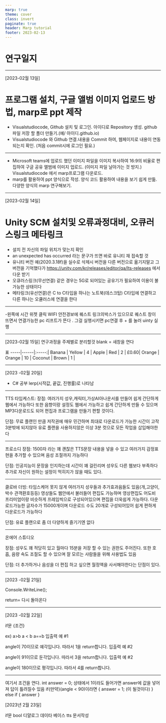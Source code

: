 ```yaml
---
marp: true
theme: cover
class: invert
paginate: true
header: Marp tutorial
footer: 2023-02-13
---
```


# 연구일지



---

[2023-02월 13일]
# 프로그램 설치, 구글 앨범 이미지 업로드 방법, marp로 ppt 제작

- Visualstudiocode, Github 설치 및 로그인.
아이디로 Repository 생성.
github 파일 저장 할 폴더 만들기.(예/ 아이디.github.io)
- Visualstudiocode 와 Github 연결.내용을 Commit 하여, 웹페이지로 내용이 연동되는지 확인. (처음 commit시에 로그인 필요.)


---
- Microsoft teams에 업로드 했던 이미지 파일을 이미지 복사하여 
16:9의 비율로 편집하여 구글 공유 앨범에 이미지 업로드. (이미지 파일 날아가는 것 방지.)
Visualstudiocode 에서 marp프로그램 다운로드.
- marp를 활용하여 ppt 양식으로 작성.
양식 코드 활용하여 내용을 보기 쉽게 만듦.
다양한 양식의 marp 연구해보기. 



---
 [2023-02월 14일]
 # Unity SCM 설치및 오류과정대비, 오큐러스링크 메타링크
 - 설치 전 자신의 파일 위치가 맞는지 확인
 - an unexpected has occurred 라는 문구가 뜨면 바로 유니티 재 접속할 것 
 - 유니티 버전 예(2020.3.18f)을 실수로 삭제시 버전을 다른 버전으로 옮기지말고 그 버전을 기억했다가 https://unity.com/kr/releases/editor/qa/lts-releases 에서 다운 받기
- 오큐러스링크(무선연결) 같은 경우는 5G로 되어있는 공유기가 필요하여 이용이 불가능한 
상태이다
- 메타링크(유선연결)은 C to C타입을 하나는 노트북(데스크탑) C타입에 연결하고 다른 하나는 오큘러스에 연결을 한다 
---


 -왼쪽에 시간 위젯 클릭 
 WIFI 안전경보에 퀘스트 링크의박스가 있으므로 퀘스트 창이 뜨면서 연결가능한 pc 리프트가 뜬다 . 그걸 실행시키면 pc연결 후 + 를 눌러 uinty 실행

 

---
 [2023-02월 15일]
  연구과정을 주제별로 분리할것 
  blank = 새창을 연다


  표
  -----|------|:-----:|
Banana | Yellow | 4 | 
Apple | Red | 2 | £0.60| 
Orange | Orange | 10 | 
Coconut | Brown | 1  | 
 
---

 [2023 -02월 20일]
 - C# 공부
 lerp(시작값, 끝값, 진행률)로 나타남

---

 TTS 
 타임케스트: 장점: 여러가지 성우,캐릭터,가상AI아나운서를 만들어 쉽게 간단하게 웹에서 가능하다 또한 음향이랑 설정도 웹에서 가능하고 쉽게 간단하게 만들 수 있으며 MP3다운로드도 되어 편집과 프로그램을 만들기 편할 것이다.

 단점: 무료 플랜인 만큼 저작권에 매우 민간하며 최대로 다운로드가 가능한 시간이 고작 3분밖에 되지않아 유료 플랜을 사용하지않은 이상 3분 컷으로 모든 작업을 삽입해야한다
 

---
 프로소디
 장점: 1500자 라는 꽤 괜찮은 TTS문장 내용을 넣을 수 있고 여러가지 감정표현을 추가할 수 있으며 음성 조절까지 가능하다 

 단점: 인공지능이 문장을 인지하는데 시간이 꽤 걸린리며 성우도 다른 웹보다 부족하다 추가로 자신이 원하는 설정이 먹히지가 않을 때도 있다.

---

클로바 더빙: 타임스케어 못지 않게 여러가지 성우들과 추가효과음들도 있음(개,고양이,박수 관객환호등등) 영상들도 웹안에서 불러들어 편집도 가능하며 영상편집도 어도비 프리미엄이랑 비슷하게 프레임씩으로 구성되어있으며 편집을 더욱쉽게 가능하다. 다운로드가능한 글자수가 15000개이며  다운로드 수도 20개로 구성되어있어 쉽게 편하게 다운로드가 가능하다 

단점: 유료 플랜으로 좀 더 다양하게 즐기기엔 없다

---

온에어 스튜디오 

장점: 성우도 꽤 적당히 있고 월마다 15분을 저장 할 수 있는 권한도 주어진다. 또한 호흡, 음량 속도 조절도 할 수 있으며 잘 모르는 사람들을 위해 사용법도 있음

단점: 더 추가하거나 음성을 더 편집 하고 싶으면 월정액을 사서해야한다는 단점이 있다.

----

 [2023 -02월 21일]

 Console.WriteLine();
 

 return= 다시 돌아온다

---
 
 [2023 -02월 22일]

if문 {조건}

ex) a>b a < b a==b
입출력 예 #1

angle이 70이므로 예각입니다. 따라서 1을 return합니다.
입출력 예 #2

angle이 91이므로 둔각입니다. 따라서 3을 return합니다.
입출력 예 #2

angle이 180이므로 평각입니다. 따라서 4를 return합니다.


---

여기서 조건을 연다.
int answer = 0; 상태에서 1이라도 들어가면 answer에 값을 넣어져 답이 틀려질수 있음 
if{만약}(angle < 90)이라면
{
  answer = 1; (이 될것이다)
}
else if
{
  answer
}

[2023년 2월 23일]

if문
bool
디얄로그 데이타 베이스
tts 문서작성

